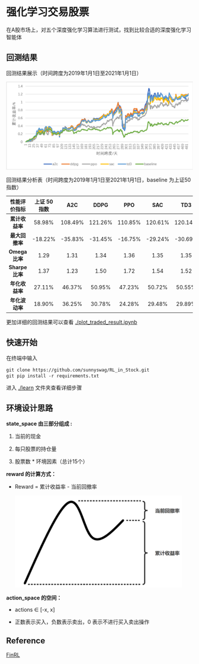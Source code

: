 # 强化学习交易股票
在A股市场上，对五个深度强化学习算法进行测试，找到比较合适的深度强化学习智能体

## 回测结果

回测结果展示（时间跨度为2019年1月1日至2021年1月1日）

<img width="750" src="./assets/result_picture.png" alt="reward.png"/>

回测结果分析表（时间跨度为2019年1月1日至2021年1月1日，baseline 为上证50指数）

|  性能评价指标  | 上证 50 指数 |   A2C   |  DDPG   |   PPO   |   SAC   |   TD3   |
| :------------: | :----------: | :-----: | :-----: | :-----: | :-----: | :-----: |
| **累计收益率** |    58.98%    | 108.49% | 121.26% | 110.85% | 120.61% | 120.14% |
| **最大回撤率** |   -18.22%    | -35.83% | -31.45% | -16.75% | -29.24% | -30.69% |
| **Omega比率**  |     1.29     |  1.31   |  1.34   |  1.36   |  1.35   |  1.35   |
| **Sharpe比率** |     1.37     |  1.23   |  1.50   |  1.72   |  1.54   |  1.52   |
| **年化收益率** |    27.11%    | 46.37%  | 50.95%  | 47.23%  | 50.72%  | 50.55%  |
| **年化波动率** |    18.90%    | 36.25%  | 30.78%  | 24.28%  | 29.48%  | 29.89%  |

更加详细的回测结果可以查看 [./plot_traded_result.ipynb](./plot_traded_result.ipynb)

## 快速开始

在终端中输入

```shell
git clone https://github.com/sunnyswag/RL_in_Stock.git
git pip install -r requirements.txt
```

进入 [./learn](./learn) 文件夹查看详细步骤

## 环境设计思路

**state_space 由三部分组成 :** 

1. 当前的现金

3. 每只股票的持仓量

4. 股票数 * 环境因素（总计15个）


**reward 的计算方式：**

* Reward = 累计收益率 - 当前回撤率

  <img width="450" src="./assets/reward.png" alt="reward.png"/>

**action_space 的空间：**

* actions ∈ [-x, x]

* 正数表示买入，负数表示卖出，0 表示不进行买入卖出操作


## Reference

[FinRL](https://github.com/AI4Finance-LLC/FinRL)
